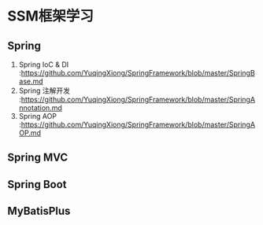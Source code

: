 # SSM框架学习
## Spring
1. Spring IoC & DI :https://github.com/YuqingXiong/SpringFramework/blob/master/SpringBase.md
2. Spring 注解开发 :https://github.com/YuqingXiong/SpringFramework/blob/master/SpringAnnotation.md
3. Spring AOP :https://github.com/YuqingXiong/SpringFramework/blob/master/SpringAOP.md

## Spring MVC

## Spring Boot

## MyBatisPlus
